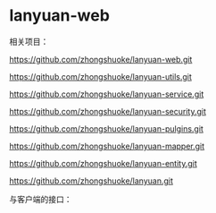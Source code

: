 # lanyuan-web
相关项目：<p>
https://github.com/zhongshuoke/lanyuan-web.git<p>
https://github.com/zhongshuoke/lanyuan-utils.git<p>
https://github.com/zhongshuoke/lanyuan-service.git<p>
https://github.com/zhongshuoke/lanyuan-security.git<p>
https://github.com/zhongshuoke/lanyuan-pulgins.git<p>
https://github.com/zhongshuoke/lanyuan-mapper.git<p>
https://github.com/zhongshuoke/lanyuan-entity.git<p>
https://github.com/zhongshuoke/lanyuan.git<p>

与客户端的接口：<p>
